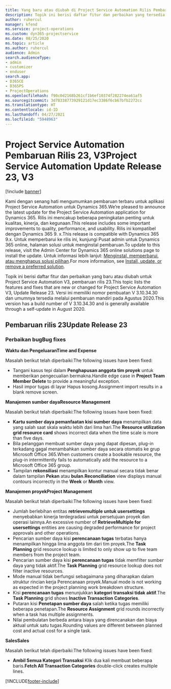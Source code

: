 ```yaml
---
title: Yang baru atau diubah di Project Service Automation Rilis Pembaruan 23, V3
description: Topik ini berisi daftar fitur dan perbaikan yang tersedia di Project Service Automation V3, pembaruan rilis 23, V3.
author: ruhercul
manager: kfend
ms.service: project-operations
ms.custom: dyn365-projectservice
ms.date: 08/25/2020
ms.topic: article
ms.author: ruhercul
audience: Admin
search.audienceType:
- admin
- customizer
- enduser
search.app:
- D365CE
- D365PS
- ProjectOperations
ms.openlocfilehash: f90c0d2168b261cf1b6ef10374f282274ea61af5
ms.sourcegitcommit: 3d78338773929121d17ec3386f6cb67bfb2272cc
ms.translationtype: HT
ms.contentlocale: id-ID
ms.lasthandoff: 04/27/2021
ms.locfileid: "5948963"
---
```

# <a name="project-service-automation-update-release-23-v3"></a><span data-ttu-id="df4fb-103">Project Service Automation Pembaruan Rilis 23, V3</span><span class="sxs-lookup"><span data-stu-id="df4fb-103">Project Service Automation Update Release 23, V3</span></span>

[!include [banner](../includes/psa-now-project-operations.md)]

<span data-ttu-id="df4fb-104">Kami dengan senang hati mengumumkan pembaruan terbaru untuk aplikasi Project Service Automation untuk Dynamics 365.</span><span class="sxs-lookup"><span data-stu-id="df4fb-104">We’re pleased to announce the latest update for the Project Service Automation application for Dynamics 365.</span></span> <span data-ttu-id="df4fb-105">Rilis ini mencakup beberapa peningkatan penting untuk kualitas, kinerja, dan kegunaan.</span><span class="sxs-lookup"><span data-stu-id="df4fb-105">This release includes some important improvements to quality, performance, and usability.</span></span> <span data-ttu-id="df4fb-106">Rilis ini kompatibel dengan Dynamics 365 9. x.</span><span class="sxs-lookup"><span data-stu-id="df4fb-106">This release is compatible with Dynamics 365 9.x.</span></span> <span data-ttu-id="df4fb-107">Untuk memperbarui ke rilis ini, kunjungi Pusat admin untuk Dynamics 365 online, halaman solusi untuk menginstal pembaruan.</span><span class="sxs-lookup"><span data-stu-id="df4fb-107">To update to this release, visit the Admin Center for Dynamics 365 online solutions page to install the update.</span></span> <span data-ttu-id="df4fb-108">Untuk informasi lebih lanjut: [Menginstal, memperbarui, atau menghapus solusi pilihan](/power-platform/admin/install-remove-preferred-solution).</span><span class="sxs-lookup"><span data-stu-id="df4fb-108">For more information, see [Install, update, or remove a preferred solution](/power-platform/admin/install-remove-preferred-solution).</span></span>

<span data-ttu-id="df4fb-109">Topik ini berisi daftar fitur dan perbaikan yang baru atau diubah untuk Project Service Automation V3, pembaruan rilis 23.</span><span class="sxs-lookup"><span data-stu-id="df4fb-109">This topic lists the features and fixes that are new or changed for Project Service Automation V3, Update Release 23.</span></span> <span data-ttu-id="df4fb-110">Versi ini memiliki nomor pembuatan V 3.10.34.30 dan umumnya tersedia melalui pembaruan mandiri pada Agustus 2020.</span><span class="sxs-lookup"><span data-stu-id="df4fb-110">This version has a build number of V 3.10.34.30 and is generally available through a self-update in August 2020.</span></span>

## <a name="update-release-23"></a><span data-ttu-id="df4fb-111">Pembaruan rilis 23</span><span class="sxs-lookup"><span data-stu-id="df4fb-111">Update Release 23</span></span>

### <a name="bug-fixes"></a><span data-ttu-id="df4fb-112">Perbaikan bug</span><span class="sxs-lookup"><span data-stu-id="df4fb-112">Bug fixes</span></span>

<span data-ttu-id="df4fb-113">**Waktu dan Pengeluaran**</span><span class="sxs-lookup"><span data-stu-id="df4fb-113">**Time and Expense**</span></span>

<span data-ttu-id="df4fb-114">Masalah berikut telah diperbaiki:</span><span class="sxs-lookup"><span data-stu-id="df4fb-114">The following issues have been fixed:</span></span>
- <span data-ttu-id="df4fb-115">Tangani kasus tepi dalam **Penghapusan anggota tim proyek** untuk memberikan pengecualian bermakna.</span><span class="sxs-lookup"><span data-stu-id="df4fb-115">Handle edge case in **Project Team Member Delete** to provide a meaningful exception.</span></span>
- <span data-ttu-id="df4fb-116">Hasil impor tugas di layar Hapus kosong.</span><span class="sxs-lookup"><span data-stu-id="df4fb-116">Assignment import results in a blank remove screen.</span></span>

<span data-ttu-id="df4fb-117">**Manajemen sumber daya**</span><span class="sxs-lookup"><span data-stu-id="df4fb-117">**Resource Management**</span></span>

<span data-ttu-id="df4fb-118">Masalah berikut telah diperbaiki:</span><span class="sxs-lookup"><span data-stu-id="df4fb-118">The following issues have been fixed:</span></span>

- <span data-ttu-id="df4fb-119">**Kartu sumber daya pemanfaatan kisi sumber daya** menampilkan data yang salah saat skala waktu lebih dari lima hari.</span><span class="sxs-lookup"><span data-stu-id="df4fb-119">The **Resource utilization grid resource card** shows incorrect data when the time scale is more than five days.</span></span>
- <span data-ttu-id="df4fb-120">Bila pelanggan membuat sumber daya yang dapat dipesan, plug-in terkadang gagal menambahkan sumber daya secara otomatis ke grup Microsoft Office 365.</span><span class="sxs-lookup"><span data-stu-id="df4fb-120">When customers create a bookable resource, the plug-in intermittently fails to automatically add the resource to a Microsoft Office 365 group.</span></span>
- <span data-ttu-id="df4fb-121">Tampilan **rekonsiliasi** menampilkan kontur manual secara tidak benar dalam tampilan **Pekan** atau **bulan**.</span><span class="sxs-lookup"><span data-stu-id="df4fb-121">**Reconciliation** view displays manual contours incorrectly in the **Week** or **Month** view.</span></span>

<span data-ttu-id="df4fb-122">**Manajemen proyek**</span><span class="sxs-lookup"><span data-stu-id="df4fb-122">**Project Management**</span></span>

<span data-ttu-id="df4fb-123">Masalah berikut telah diperbaiki:</span><span class="sxs-lookup"><span data-stu-id="df4fb-123">The following issues have been fixed:</span></span>

- <span data-ttu-id="df4fb-124">Jumlah berlebihan entitas **retrievemultiple untuk usersettings** menyebabkan kinerja terdegradasi untuk persetujuan proyek dan operasi lainnya.</span><span class="sxs-lookup"><span data-stu-id="df4fb-124">An excessive number of **RetrieveMultiple for usersettings** entities are causing degraded performance for project approvals and other operations.</span></span>
- <span data-ttu-id="df4fb-125">Pencarian sumber daya kisi **perencanaan tugas** terbatas hanya menampilkan hingga lima anggota tim dari tim proyek.</span><span class="sxs-lookup"><span data-stu-id="df4fb-125">The **Task Planning** grid resource lookup is limited to only show up to five team members from the project team.</span></span> 
- <span data-ttu-id="df4fb-126">Pencarian sumber daya kisi **perencanaan tugas** tidak memfilter sumber daya yang tidak aktif.</span><span class="sxs-lookup"><span data-stu-id="df4fb-126">The **Task Planning** grid resource lookup does not filter inactive resources.</span></span>
- <span data-ttu-id="df4fb-127">Mode manual tidak berfungsi sebagaimana yang diharapkan dalam struktur rincian kerja Perencanaan proyek.</span><span class="sxs-lookup"><span data-stu-id="df4fb-127">Manual mode is not working as expected in the project planning work breakdown structure.</span></span>
- <span data-ttu-id="df4fb-128">Kisi **perencanaan tugas** menunjukkan **kategori transaksi tidak aktif**.</span><span class="sxs-lookup"><span data-stu-id="df4fb-128">The **Task Planning** grid shows **Inactive Transaction Categories**.</span></span>
- <span data-ttu-id="df4fb-129">Putaran kisi **Penetapan sumber daya** salah ketika tugas memiliki beberapa penetapan.</span><span class="sxs-lookup"><span data-stu-id="df4fb-129">The **Resource Assignment** grid rounds incorrectly when a task has multiple assignments.</span></span>
- <span data-ttu-id="df4fb-130">Nilai pembulatan berbeda antara biaya yang direncanakan dan biaya aktual untuk satu tugas.</span><span class="sxs-lookup"><span data-stu-id="df4fb-130">Rounding values are different between planned cost and actual cost for a single task.</span></span>

<span data-ttu-id="df4fb-131">**Sales**</span><span class="sxs-lookup"><span data-stu-id="df4fb-131">**Sales**</span></span>

<span data-ttu-id="df4fb-132">Masalah berikut telah diperbaiki:</span><span class="sxs-lookup"><span data-stu-id="df4fb-132">The following issues have been fixed:</span></span>

- <span data-ttu-id="df4fb-133">**Ambil Semua Kategori Transaksi** Klik dua kali membuat beberapa baris.</span><span class="sxs-lookup"><span data-stu-id="df4fb-133">**Fetch All Transaction Categories** double-click creates multiple lines.</span></span>


[!INCLUDE[footer-include](../includes/footer-banner.md)]